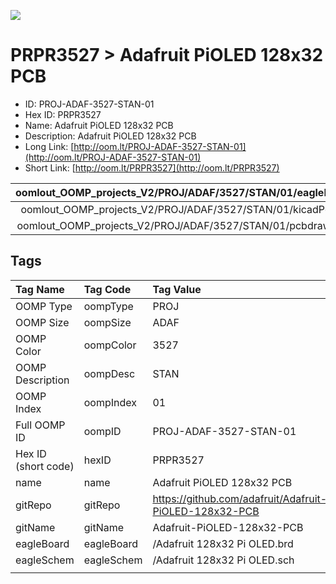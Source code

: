


  
![][im]
# PRPR3527 > Adafruit PiOLED 128x32 PCB

- ID: PROJ-ADAF-3527-STAN-01
- Hex ID: PRPR3527
- Name: Adafruit PiOLED 128x32 PCB
- Description: Adafruit PiOLED 128x32 PCB
- Long Link: [http://oom.lt/PROJ-ADAF-3527-STAN-01](http://oom.lt/PROJ-ADAF-3527-STAN-01)
- Short Link: [http://oom.lt/PRPR3527](http://oom.lt/PRPR3527)
  

|oomlout_OOMP_projects_V2/PROJ/ADAF/3527/STAN/01/eagleImage.png|oomlout_OOMP_projects_V2/PROJ/ADAF/3527/STAN/01/eagleSchemImage.png|oomlout_OOMP_projects_V2/PROJ/ADAF/3527/STAN/01/kicadPcb3dFront.png|oomlout_OOMP_projects_V2/PROJ/ADAF/3527/STAN/01/kicadPcb3dBack.png|
| :---: | :---: | :---: | :---: |
|oomlout_OOMP_projects_V2/PROJ/ADAF/3527/STAN/01/kicadPcb3d.png|oomlout_OOMP_projects_V2/PROJ/ADAF/3527/STAN/01/bomBack.png|oomlout_OOMP_projects_V2/PROJ/ADAF/3527/STAN/01/bomFront.png|oomlout_OOMP_projects_V2/PROJ/ADAF/3527/STAN/01/pcbdraw.svg|
|oomlout_OOMP_projects_V2/PROJ/ADAF/3527/STAN/01/pcbdrawBack.svg||||

## Tags
  

|Tag Name|Tag Code|Tag Value|
| :--- | :--- | :--- |
|OOMP Type|oompType|PROJ|
|OOMP Size|oompSize|ADAF|
|OOMP Color|oompColor|3527|
|OOMP Description|oompDesc|STAN|
|OOMP Index|oompIndex|01|
|Full OOMP ID|oompID|PROJ-ADAF-3527-STAN-01|
|Hex ID (short code)|hexID|PRPR3527|
|name|name|Adafruit PiOLED 128x32 PCB|
|gitRepo|gitRepo|https://github.com/adafruit/Adafruit-PiOLED-128x32-PCB|
|gitName|gitName|Adafruit-PiOLED-128x32-PCB|
|eagleBoard|eagleBoard|/Adafruit 128x32 Pi OLED.brd|
|eagleSchem|eagleSchem|/Adafruit 128x32 Pi OLED.sch|
||||



[im]: PROJ/ADAF/3527/STAN/01/kicadPcb3d_450.png
